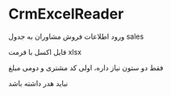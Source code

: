 # CrmExcelReader
ورود اطلاعات فروش مشاوران به جدول sales

فایل اکسل با فرمت xlsx

فقط دو ستون نیاز داره، اولی کد مشتری و دومی مبلغ

نباید هدر داشته باشد
